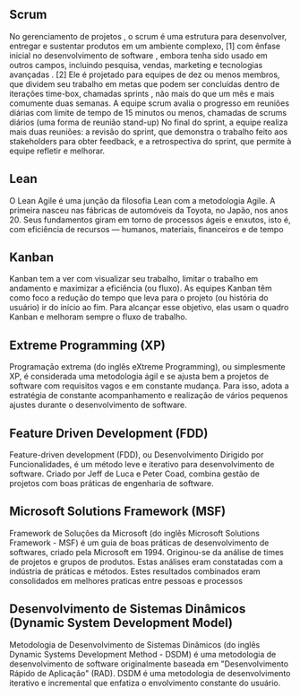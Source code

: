 ## Scrum

No gerenciamento de projetos , o scrum é uma estrutura para desenvolver, entregar e sustentar produtos em um ambiente complexo, [1] com ênfase inicial no desenvolvimento de software , embora tenha sido usado em outros campos, incluindo pesquisa, vendas, marketing e tecnologias avançadas . [2] Ele é projetado para equipes de dez ou menos membros, que dividem seu trabalho em metas que podem ser concluídas dentro de iterações time-box, chamadas sprints , não mais do que um mês e mais comumente duas semanas. A equipe scrum avalia o progresso em reuniões diárias com limite de tempo de 15 minutos ou menos, chamadas de scrums diários (uma forma de reunião stand-up) No final do sprint, a equipe realiza mais duas reuniões: a revisão do sprint, que demonstra o trabalho feito aos stakeholders para obter feedback, e a retrospectiva do sprint, que permite à equipe refletir e melhorar.

## Lean

O Lean Agile é uma junção da filosofia Lean com a metodologia Agile. A primeira nasceu nas fábricas de automóveis da Toyota, no Japão, nos anos 20. Seus fundamentos giram em torno de processos ágeis e enxutos, isto é, com eficiência de recursos — humanos, materiais, financeiros e de tempo

## Kanban

Kanban tem a ver com visualizar seu trabalho, limitar o trabalho em andamento e maximizar a eficiência (ou fluxo). As equipes Kanban têm como foco a redução do tempo que leva para o projeto (ou história do usuário) ir do início ao fim. Para alcançar esse objetivo, elas usam o quadro Kanban e melhoram sempre o fluxo de trabalho.

## Extreme Programming (XP)

Programação extrema (do inglês eXtreme Programming), ou simplesmente XP, é considerada uma metodologia ágil e se ajusta bem a projetos de software com requisitos vagos e em constante mudança. Para isso, adota a estratégia de constante acompanhamento e realização de vários pequenos ajustes durante o desenvolvimento de software.

## Feature Driven Development (FDD)

Feature-driven development (FDD), ou Desenvolvimento Dirigido por Funcionalidades, é um método leve e iterativo para desenvolvimento de software. Criado por Jeff de Luca e Peter Coad, combina gestão de projetos com boas práticas de engenharia de software.

## Microsoft Solutions Framework (MSF)

Framework de Soluções da Microsoft (do inglês Microsoft Solutions Framework - MSF) é um guia de boas práticas de desenvolvimento de softwares, criado pela Microsoft em 1994. Originou-se da análise de times de projetos e grupos de produtos. Estas análises eram constatadas com a indústria de práticas e métodos. Estes resultados combinados eram consolidados em melhores praticas entre pessoas e processos

## Desenvolvimento de Sistemas Dinâmicos (Dynamic System Development Model)

Metodologia de Desenvolvimento de Sistemas Dinâmicos (do inglês Dynamic Systems Development Method - DSDM) é uma metodologia de desenvolvimento de software originalmente baseada em "Desenvolvimento Rápido de Aplicação" (RAD). DSDM é uma metodologia de desenvolvimento iterativo e incremental que enfatiza o envolvimento constante do usuário.
